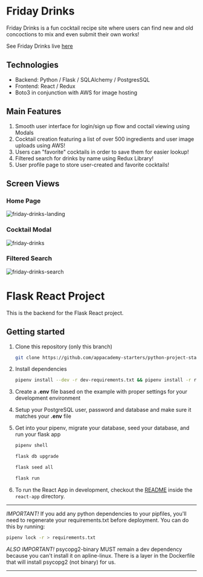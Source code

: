 # Friday Drinks
Friday Drinks is a fun cocktail recipe site where users can find new and old concoctions to mix and even submit their own works!

See Friday Drinks live [here](https://friday-drinks.herokuapp.com/)

## Technologies

* Backend: Python / Flask / SQLAlchemy / PostgresSQL
* Frontend: React / Redux
* Boto3 in conjunction with AWS for image hosting 

## Main Features

1. Smooth user interface for login/sign up flow and coctail viewing using Modals
2. Cocktail creation featuring a list of over 500 ingredients and user image uploads using AWS!
3. Users can "favorite" cocktails in order to save them for easier lookup!
4. Filtered search for drinks by name using Redux Library!
5. User profile page to store user-created and favorite cocktails!

## Screen Views

### Home Page
![friday-drinks-landing](https://user-images.githubusercontent.com/74819177/121685568-174cad80-ca8e-11eb-986a-88c486c3f0d5.png)

### Cocktail Modal
![friday-drinks](https://user-images.githubusercontent.com/74819177/121685696-406d3e00-ca8e-11eb-9066-0cc43766da3f.png)

### Filtered Search
![friday-drinks-search](https://user-images.githubusercontent.com/74819177/121686105-bffb0d00-ca8e-11eb-9906-e58072bfb809.png)


# Flask React Project

This is the backend for the Flask React project.

## Getting started

1. Clone this repository (only this branch)

   ```bash
   git clone https://github.com/appacademy-starters/python-project-starter.git
   ```

2. Install dependencies

      ```bash
      pipenv install --dev -r dev-requirements.txt && pipenv install -r requirements.txt
      ```

3. Create a **.env** file based on the example with proper settings for your
   development environment
4. Setup your PostgreSQL user, password and database and make sure it matches your **.env** file

5. Get into your pipenv, migrate your database, seed your database, and run your flask app

   ```bash
   pipenv shell
   ```

   ```bash
   flask db upgrade
   ```

   ```bash
   flask seed all
   ```

   ```bash
   flask run
   ```

6. To run the React App in development, checkout the [README](./react-app/README.md) inside the `react-app` directory.

***
*IMPORTANT!*
   If you add any python dependencies to your pipfiles, you'll need to regenerate your requirements.txt before deployment.
   You can do this by running:

   ```bash
   pipenv lock -r > requirements.txt
   ```

*ALSO IMPORTANT!*
   psycopg2-binary MUST remain a dev dependency because you can't install it on apline-linux.
   There is a layer in the Dockerfile that will install psycopg2 (not binary) for us.
***
